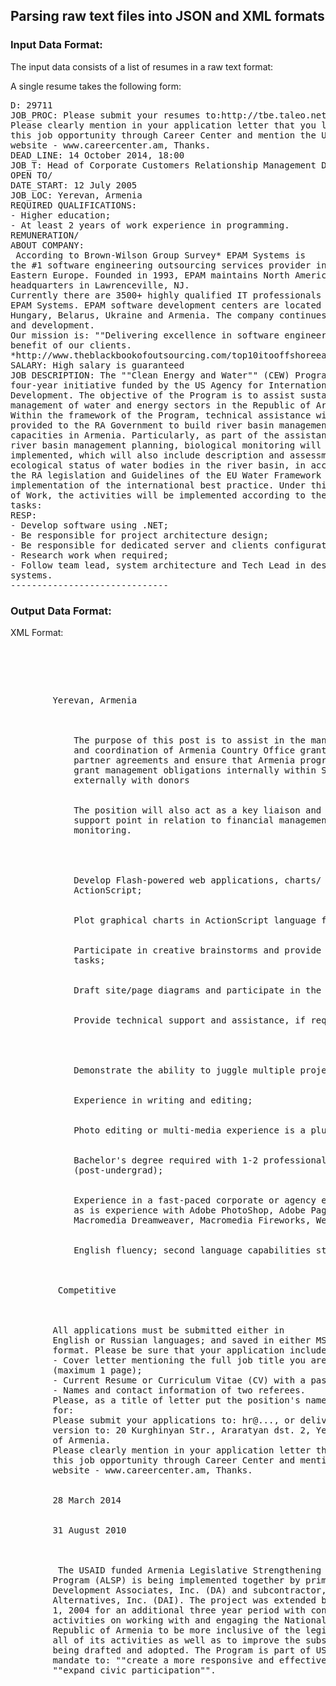 ## Parsing raw text files into JSON and XML formats

### Input Data Format:
The input data consists of a list of resumes in a raw text format:

A single resume takes the following form:
<br/>

<pre>
D: 29711
JOB_PROC: Please submit your resumes to:http://tbe.taleo.net/NA6/ats/careers/requisition.jsp?org=QUESTRADE&cws=1&rid=223
Please clearly mention in your application letter that you learned of
this job opportunity through Career Center and mention the URL of its
website - www.careercenter.am, Thanks.
DEAD_LINE: 14 October 2014, 18:00
JOB_T: Head of Corporate Customers Relationship Management Division
OPEN TO/
DATE_START: 12 July 2005
JOB_LOC: Yerevan, Armenia
REQUIRED QUALIFICATIONS:
- Higher education;
- At least 2 years of work experience in programming.
REMUNERATION/
ABOUT COMPANY:
 According to Brown-Wilson Group Survey* EPAM Systems is
the #1 software engineering outsourcing services provider in Central and
Eastern Europe. Founded in 1993, EPAM maintains North American
headquarters in Lawrenceville, NJ. 
Currently there are 3500+ highly qualified IT professionals working at
EPAM Systems. EPAM software development centers are located in Russia,
Hungary, Belarus, Ukraine and Armenia. The company continues its growth
and development.  
Our mission is: ""Delivering excellence in software engineering"" to the
benefit of our clients.
*http://www.theblackbookofoutsourcing.com/top10itooffshoreeasterncentraleurope.html
SALARY: High salary is guaranteed
JOB DESCRIPTION: The ""Clean Energy and Water"" (CEW) Program is a
four-year initiative funded by the US Agency for International
Development. The objective of the Program is to assist sustainable
management of water and energy sectors in the Republic of Armenia (RA).
Within the framework of the Program, technical assistance will be
provided to the RA Government to build river basin management planning
capacities in Armenia. Particularly, as part of the assistance in Vorotan
river basin management planning, biological monitoring will be
implemented, which will also include description and assessment of
ecological status of water bodies in the river basin, in accordance with
the RA legislation and Guidelines of the EU Water Framework Directive, as
implementation of the international best practice. Under this Statement
of Work, the activities will be implemented according to the following
tasks:
RESP:
- Develop software using .NET;
- Be responsible for project architecture design;
- Be responsible for dedicated server and clients configuration;
- Research work when required;
- Follow team lead, system architecture and Tech Lead in designing the
systems.
------------------------------
</pre>

### Output Data Format:

XML Format: 
<br/>

<pre>
<listings>
	<listing id="20389">
		<title>
		N/A
		</title>
		<location>
		Yerevan, Armenia
		</location>
		<job_descriptions>
			<description>
			The purpose of this post is to assist in the management
			and coordination of Armenia Country Office grants portfolio, including
			partner agreements and ensure that Armenia programme adheres to all its
			grant management obligations internally within Save the Children and
			externally with donors
			</description>
			<description>
			The position will also act as a key liaison and
			support point in relation to financial management of grants and budget
			monitoring.
			</description>
		</job_descriptions>
		<job_responsibilities>
			<responsibility>
			Develop Flash-powered web applications, charts/ diagrams with
			ActionScript;
			</responsibility>
			<responsibility>
			Plot graphical charts in ActionScript language for provided XML data;
			</responsibility>
			<responsibility>
			Participate in creative brainstorms and provide support for design
			tasks;
			</responsibility>
			<responsibility>
			Draft site/page diagrams and participate in the review process;
			</responsibility>
			<responsibility>
			Provide technical support and assistance, if requested.
			</responsibility>
		</job_responsibilities>
		<required_qualifications>
			<qualification>
			Demonstrate the ability to juggle multiple projects simultaneously;
			</qualification>
			<qualification>
			Experience in writing and editing;
			</qualification>
			<qualification>
			Photo editing or multi-media experience is a plus;
			</qualification>
			<qualification>
			Bachelor's degree required with 1-2 professional experience
			(post-undergrad);
			</qualification>
			<qualification>
			Experience in a fast-paced corporate or agency environment preferred,
			as is experience with Adobe PhotoShop, Adobe PageMaker or QuarkExpress,
			Macromedia Dreamweaver, Macromedia Fireworks, WebTrends, and/or HTML.
			</qualification>
			<qualification>
			English fluency; second language capabilities strongly preferred.
			</qualification>
		</required_qualifications>
		<salary>
		 Competitive

		</salary>
		<application_procedure>
		All applications must be submitted either in
		English or Russian languages; and saved in either MS Word or Adobe PDF
		format. Please be sure that your application includes the following: 
		- Cover letter mentioning the full job title you are applying for
		(maximum 1 page);
		- Current Resume or Curriculum Vitae (CV) with a passport size photo;
		- Names and contact information of two referees.
		Please, as a title of letter put the position's name you're applying
		for: 
		Please submit your applications to: hr@..., or deliver hard copy
		version to: 20 Kurghinyan Str., Araratyan dst. 2, Yerevan 0068, Republic
		of Armenia.
		Please clearly mention in your application letter that you learned of
		this job opportunity through Career Center and mention the URL of its
		website - www.careercenter.am, Thanks.
		</application_procedure>
		<start_date>
		28 March 2014
		</start_date>
		<application_deadline>
		31 August 2010
		</application_deadline>
		<about_company>

		 The USAID funded Armenia Legislative Strengthening
		Program (ALSP) is being implemented together by prime contractor,
		Development Associates, Inc. (DA) and subcontractor, Development
		Alternatives, Inc. (DAI). The project was extended beginning September
		1, 2004 for an additional three year period with concentration of
		activities on working with and engaging the National Assembly of the
		Republic of Armenia to be more inclusive of the legislative community in
		all of its activities as well as to improve the substantive legislation
		being drafted and adopted. The Program is part of USAIDs strategic
		mandate to: ""create a more responsive and effective Parliament"" and
		""expand civic participation"".

		</about_company>
	</listing>
</listings>
</pre>